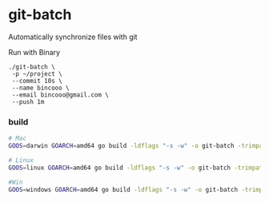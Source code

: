 # git-batch
Automatically synchronize files with git

Run with Binary
```
./git-batch \
 -p ~/project \
 --commit 10s \
 --name bincooo \
 --email bincooo@gmail.com \
 --push 1m 
```

### build
```bash
# Mac
GOOS=darwin GOARCH=amd64 go build -ldflags "-s -w" -o git-batch -trimpath

# Linux
GOOS=linux GOARCH=amd64 go build -ldflags "-s -w" -o git-batch -trimpath

#Win
GOOS=windows GOARCH=amd64 go build -ldflags "-s -w" -o git-batch -trimpath
```
